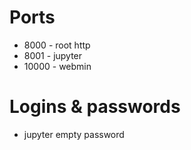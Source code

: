 # Ports

- 8000 - root http
- 8001 - jupyter
- 10000 - webmin

# Logins & passwords
- jupyter empty password